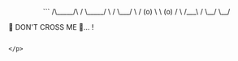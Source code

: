 <p align ="center"> 
``` 
   /\_____/\
  /  \_____/  \
 /    \___/    \
/     (o)     \
\     (o)     /
 \    /___\    /
  \__/     \__/
   
🚧 DON'T CROSS ME 🚧... !

```

</p>
